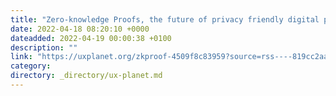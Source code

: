 ```yaml
---
title: "Zero-knowledge Proofs, the future of privacy friendly digital products"
date: 2022-04-18 08:20:10 +0000
dateadded: 2022-04-19 00:00:38 +0100
description: ""
link: "https://uxplanet.org/zkproof-4509f8c83959?source=rss----819cc2aaeee0---4"
category:
directory: _directory/ux-planet.md
---
```


